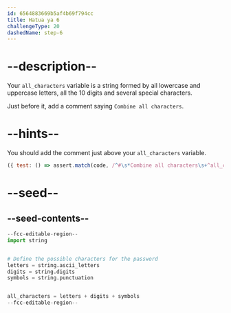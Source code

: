 ```yaml
---
id: 6564883669b5af4b69f794cc
title: Hatua ya 6
challengeType: 20
dashedName: step-6
---
```


# --description--

Your `all_characters` variable is a string formed by all lowercase and uppercase letters, all the 10 digits and several special characters.

Just before it, add a comment saying `Combine all characters`.

# --hints--

You should add the comment just above your `all_characters` variable.

```js
({ test: () => assert.match(code, /^#\s*Combine all characters\s+^all_characters/m) })
```

# --seed--

## --seed-contents--

```py
--fcc-editable-region--
import string


# Define the possible characters for the password
letters = string.ascii_letters
digits = string.digits
symbols = string.punctuation


all_characters = letters + digits + symbols
--fcc-editable-region--
```
